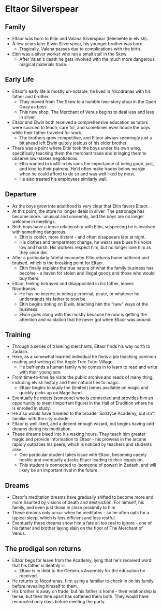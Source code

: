 # Eltaor Silverspear

## Family
- Eltaor was born to Eltin and Valana Silverspear (telemehte in elvish).
- A few years later Elwin Silverspear, his younger brother was born.
  - Tragically, Valana passes due to complications with the birth.
- Eltin was a silver worker who ran a small stall in the Skew.
  - After Valan's death he gets involved with the much more dangerous magical materials trade.

## Early Life
- Eltaor's early life is mostly un-notable, he lived in Nicodranas with his father and brother.
  - They moved from The Skew to a humble two-story shop in the Open Quay as boys.
  - This new shop, The Merchant of Venus begins to deal less and less in silver.
- Eltaor and Elwin both received a comprehensive education as tutors were sourced to teach, care for, and sometimes even house the boys while their father traveled for work.
  - The brothers grew competitive, and Eltaor always seemingly just a bit ahead left Elwin quitely jealous of his older brother.
- There was a point where Eltin took the boys under his own wing, specifically teaching them the merchant trade and bringing them to observe low-stakes negotiations.
  - Eltin wanted to instill in his sons the importance of being good, just, and kind to their patrons. He'd often make trades below margin when he could afford to do so and was well liked by most.
  - He also treated his employees similarly well.

## Departure
- As the boys grow into adulthood is very clear that Eltin favors Eltaor.
- At this point, the store no longer deals in silver. The patronage has become more.. unusual and unseemly, and the boys are no longer welcome in meetings.
- Both boys have a tense relationship with Eltin, suspecting he is involved with something dangerous.
  - Eltin is colder, more distant - and often disappears late at night.
  - His clothes and temperment change, he wears sea blues his voice low and harsh. His workers respect him, but no longer love him as they once did.
- After a particularly fateful encounter Eltin returns home battered and bruised, which is the breaking point for Eltaor.
  - Eltin finally explains the true nature of what the family business has become - a haven for stolen and illegal goods and those who would buy them.
- Eltaor, feeling betrayed and disappointed in his father, leaves Nicodranas.
  - He has no interest in being a criminal, pirate, or whatever he understands his father to now be.
  - Eltin begins doting on Elwin, teaching him the "new" ways of the business.
  - Elwin goes along with this mostly because he now is getting the attention and validation that he never got when Eltaor was around.
 
## Training
- Through a series of traveling merchants, Eltaor finds his way north to Zadash.
- Here, as a somewhat learned individual he finds a job teaching common reading and writing at the Apple Tree Tutor Village.
  - He befriends a human family who comes in to learn to read and write with their young son. 
- From time-to-time he visits the public archive and reads of many thing, including elvish history and their natural ties to magic.
  - Eltaor begins to study the (limited) tomes available on magic and quickly picks up on Mage hand.
- Eventually he meets (someone) who is connected and provides him an opportunity to meet (Important figure) in the Hall of Erudition where he is enrolled in study.
- He also would have traveled to the broader Solstyce Academy, but isn't familiar with the city outside.
- Eltaor is well liked, and a decent enough wizard, but begins having odd dreams during his meditation.
- These dreams bleed into his waking hours. They teach him greater magic and provide information to Eltaor - his prowess in the arcane rapidly outpaces his peers, which is noticed by teachers and students alike.
  - One particular student takes issue with Eltaor, becoming openly hostile and eventually attacks Eltaor leading to their expulsion.
  - This student is connected to (someone of power) in Zadash, and will likely be an important rival in the future.

## Dreams
- Eltaor's meditation dreams have gradually shifted to become more and more haunted by visions of death and destruction. For himself, his family, and even just those in close proximity to him.
- These dreams only occur when he meditates - so he often opts for a typical sleep, which is less efficient and less restful.
- Eventually these dreams show him a fate all too real to ignore - one of his father and brother laying slain on the floor of The Merchant of Venus.

## The prodigal son returns
- Eltaor begs for leave from the Academy, lying that he's received word that his father is deathly ill.
  - Eltaor is in debt to the Cerberus Assembly for the education he received.
- He returns to Nicodranas, first using a familiar to check in on his family before revealing himself to them.
- His brother is away on trade, but his father is home - their relationship is tense, but their time apart has softened them both. They would have reconciled only days before meeting the party.
